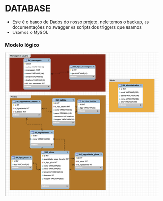 # DATABASE

- Este é o banco de Dados do nosso projeto, nele temos o backup, as documentações no swagger os scripts dos triggers que usamos
- Usamos o MySQL

### Modelo lógico

![Modelo logico](./github-img/modelo_logico.png)
